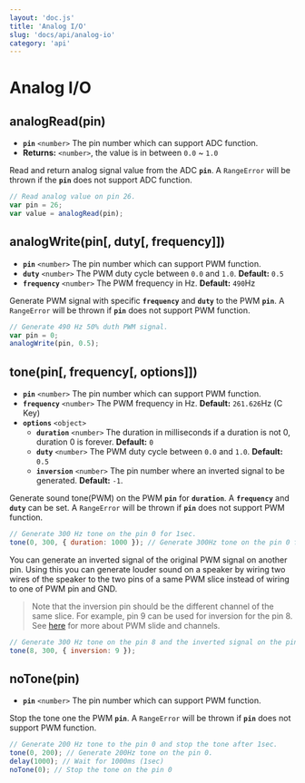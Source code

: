 ```yaml
---
layout: 'doc.js'
title: 'Analog I/O'
slug: 'docs/api/analog-io'
category: 'api'
---
```


# Analog I/O

## analogRead(pin) <a href="#analogread" id="analogread"></a>

- **`pin`** `<number>` The pin number which can support ADC function.
- **Returns:** `<number>`, the value is in between `0.0` \~ `1.0`

Read and return analog signal value from the ADC **`pin`**. A `RangeError` will be thrown if the **`pin`** does not support ADC function.

```javascript
// Read analog value on pin 26.
var pin = 26;
var value = analogRead(pin);
```

## analogWrite(pin\[, duty\[, frequency]]) <a href="#analogwrite" id="analogwrite"></a>

- **`pin`** `<number>` The pin number which can support PWM function.
- **`duty`** `<number>` The PWM duty cycle between `0.0` and `1.0`. **Default:** `0.5`
- **`frequency`** `<number>` The PWM frequency in Hz. **Default:** `490`Hz

Generate PWM signal with specific **`frequency`** and **`duty`** to the PWM **`pin`**. A `RangeError` will be thrown if **`pin`** does not support PWM function.

```javascript
// Generate 490 Hz 50% duth PWM signal.
var pin = 0;
analogWrite(pin, 0.5);
```

## tone(pin\[, frequency\[, options]]) <a href="#tone" id="tone"></a>

- **`pin`** `<number>` The pin number which can support PWM function.
- **`frequency`** `<number>` The PWM frequency in Hz. **Default:** `261.626`Hz (C Key)
- **`options`** `<object>`
  - **`duration`** `<number>` The duration in milliseconds if a duration is not 0, duration 0 is forever. **Default:** `0`
  - **`duty`** `<number>` The PWM duty cycle between `0.0` and `1.0`. **Default:** `0.5`
  - **`inversion`** `<number>` The pin number where an inverted signal to be generated. **Default:** `-1`.

Generate sound tone(PWM) on the PWM **`pin`** for **`duration`**. A **`frequency`** and **`duty`** can be set. A `RangeError` will be thrown if **`pin`** does not support PWM function.

```javascript
// Generate 300 Hz tone on the pin 0 for 1sec.
tone(0, 300, { duration: 1000 }); // Generate 300Hz tone on the pin 0 for 1sec.
```

You can generate an inverted signal of the original PWM signal on another pin. Using this you can generate louder sound on a speaker by wiring two wires of the speaker to the two pins of a same PWM slice instead of wiring to one of PWM pin and GND.

> Note that the inversion pin should be the different channel of the same slice. For example, pin 9 can be used for inversion for the pin 8. See [here](../boards/raspberry-pi-pico.md#pwm) for more about PWM slide and channels.

```javascript
// Generate 300 Hz tone on the pin 8 and the inverted signal on the pin 9.
tone(8, 300, { inversion: 9 });
```

## noTone(pin) <a href="#notone" id="notone"></a>

- **`pin`** `<number>` The pin number which can support PWM function.

Stop the tone one the PWM **`pin`**. A `RangeError` will be thrown if **`pin`** does not support PWM function.

```javascript
// Generate 200 Hz tone to the pin 0 and stop the tone after 1sec.
tone(0, 200); // Generate 200Hz tone on the pin 0.
delay(1000); // Wait for 1000ms (1sec)
noTone(0); // Stop the tone on the pin 0
```
